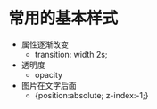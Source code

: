 # 常用的基本样式

- 属性逐渐改变
  - transition: width 2s;
- 透明度
  - opacity
- 图片在文字后面
  - {position:absolute; z-index:-1;}